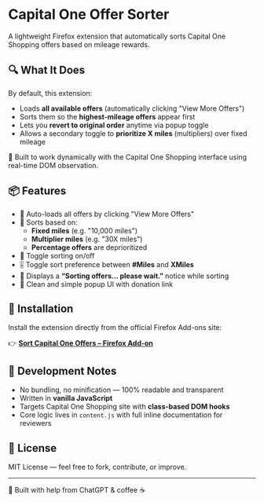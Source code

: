 # Capital One Offer Sorter

A lightweight Firefox extension that automatically sorts Capital One Shopping offers based on mileage rewards.

## 🔍 What It Does

By default, this extension:

- Loads **all available offers** (automatically clicking "View More Offers")
- Sorts them so the **highest-mileage offers** appear first
- Lets you **revert to original order** anytime via popup toggle
- Allows a secondary toggle to **prioritize X miles** (multipliers) over fixed mileage

🧠 Built to work dynamically with the Capital One Shopping interface using real-time DOM observation.

## 📦 Features

- 🔁 Auto-loads all offers by clicking "View More Offers"
- 🔢 Sorts based on:
  - **Fixed miles** (e.g. "10,000 miles")
  - **Multiplier miles** (e.g. "30X miles")
  - **Percentage offers** are deprioritized
- 🔀 Toggle sorting on/off
- 🎚️ Toggle sort preference between **#Miles** and **XMiles**
- 🔔 Displays a **“Sorting offers… please wait.”** notice while sorting
- 🎨 Clean and simple popup UI with donation link

## 🧩 Installation

Install the extension directly from the official Firefox Add-ons site:

👉 **[Sort Capital One Offers – Firefox Add-on](https://addons.mozilla.org/en-US/firefox/addon/sort-capital-one-offers/)**

## 🧪 Development Notes

- No bundling, no minification — 100% readable and transparent
- Written in **vanilla JavaScript**
- Targets Capital One Shopping site with **class-based DOM hooks**
- Core logic lives in `content.js` with full inline documentation for reviewers

## 🪪 License

MIT License — feel free to fork, contribute, or improve.

---

🧠 Built with help from ChatGPT & coffee ☕  
